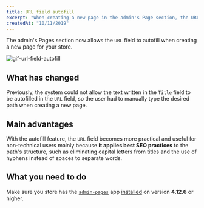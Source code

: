 ```yaml
---
title: URL field autofill 
excerpt: "When creating a new page in the admin's Page section, the URL field will automatically propose a path according to the page's chosen title. Isn't it just magical?"
createdAt: "10/11/2019"
---
```


The admin's Pages section now allows the `URL` field to autofill when creating a new page for your store. 

![gif-url-field-autofill](https://user-images.githubusercontent.com/52087100/66668807-72c8f700-ec2c-11e9-983b-b2d59998e1cc.gif)

## What has changed

Previously, the system could not allow the text written in the `Title` field to be autofilled in the `URL` field, so the user had to manually type the desired path when creating a new page. 

## Main advantages 

With the autofill feature, the `URL` field becomes more practical and useful for non-technical users mainly because **it applies best SEO practices** to the path's structure, such as eliminating capital letters from titles and the use of hyphens instead of spaces to separate words. 

## What you need to do 

Make sure you store has the [<code>admin-pages</code>](https://vtex.io/docs/app/vtex.admin-pages) app [installed](https://vtex.io/docs/recipes/store/installing-an-app) on version **4.12.6** or higher.
